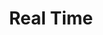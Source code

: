 ---
title: "Real Time"

categories: ['']

tags: ['Real', 'Time']

arwords: 'الوقت الحقيقي'

arexps: []

enwords: ['Real Time']

enexps: []

arlexicons: 'و'

enlexicons: 'R'

authors: ['Ruqayya Roshdy']

translators: ['']

citations: 'تطبيقات الذكاء الاصطناعي في خدمة اللغة العربية'

sources: 'مركز الملك عبدالله بن عبدالعزيز الدولي لخدمة اللغة العربية'

word: "true"

slug: ""
---